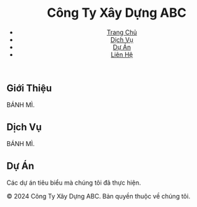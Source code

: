 <!DOCTYPE html>
<html lang="vi">
<head>
    <meta charset="UTF-8">
    <meta name="viewport" content="width=device-width, initial-scale=1.0">
    <title>Trang Web NGẪU </title>
    <link rel="stylesheet" href="styles.css">
</head>
<body>
    <header>
        <h1>Công Ty Xây Dựng ABC</h1>
        <nav>
            <ul>
                <li><a href="#">Trang Chủ</a></li>
                <li><a href="#">Dịch Vụ</a></li>
                <li><a href="#">Dự Án</a></li>
                <li><a href="#">Liên Hệ</a></li>
            </ul>
        </nav>
    </header>
    <main>
        <section>
            <h2>Giới Thiệu</h2>
            <p>BÁNH MÌ.</p>
        </section>
        <section>
            <h2>Dịch Vụ</h2>
            <p>BÁNH MÌ.</p>
        </section>
        <section>
            <h2>Dự Án</h2>
            <p>Các dự án tiêu biểu mà chúng tôi đã thực hiện.</p>
        </section>
    </main>
    <footer>
        <p>&copy; 2024 Công Ty Xây Dựng ABC. Bản quyền thuộc về chúng tôi.</p>
    </footer>
</body>
